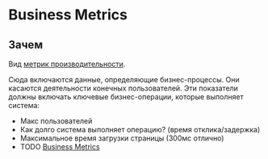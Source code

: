 # Business Metrics

## Зачем

Вид [метрик производительности](performance.metric.md).

Сюда включаются данные, определяющие бизнес-процессы. Они касаются деятельности конечных пользователей. Эти показатели должны включать ключевые бизнес-операции, которые выполняет система:

- Макс пользователей
- Как долго система выполняет операцию? (время отклика/задержка)
- Максимальное время загрузки страницы (300мс отлично)
- TODO [Business Metrics](https://docs.google.com/spreadsheets/d/1g-WsAqeJqpKDbFLsVx0EOAuaRMUMWPaaG2a7XHWGgWU/edit#gid=1431606873)
